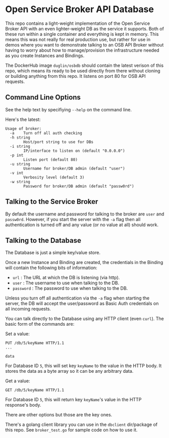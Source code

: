 # Open Service Broker API Database

This repo contains a light-weight implementation of the Open Service
Broker API with an even lighter-weight DB as the service it supports.
Both of these run within a single container and everything is kept in memory.
This means this was not really for real production use, but rather for
use in demos where you want to demonstrate talking to an OSB API Broker
without having to worry about how to manage/provision the infrastructure
needed as you create Instances and Bindings.

The DockerHub image `duglin/osbdb` should contain the latest verison
of this repo, which means its ready to be used directly from there without
cloning or building anything from this repo. It listens on port 80 for
OSB API requests.

## Command Line Options

See the help text by specifiying `--help` on the command line.

Here's the latest:
```
Usage of broker:
  -a	Turn off all auth checking
  -h string
    	Host/port string to use for DBs 
  -i string
    	IP/interface to listen on (default "0.0.0.0")
  -p int
    	Listen port (default 80)
  -u string
    	Username for broker/DB admin (default "user")
  -v int
    	Verbosity level (default 3)
  -w string
    	Password for broker/DB admin (default "passw0rd")
```

## Talking to the Service Broker

By default the username and password for talking to the broker are
`user` and `passw0rd`. However, if you start the server with the `-a`
flag then all authentication is turned off and any value (or no value at all)
should work.

## Talking to the Database

The Database is just a simple key/value store.

Once a new Instance and Binding are created, the credentials in the
Binding will contain the following bits of information:
- `url` : The URL at which the DB is listening (via http).
- `user` : The username to use when talking to the DB.
- `password` : The password to use when talking to the DB.

Unless you turn off all authentication via the `-a` flag when starting the
server, the DB will accept the user/password as Basic Auth credentials
on all incoming requests.

You can talk directly to the Database using any HTTP client (even `curl`).
The basic form of the commands are:

Set a value:
```
PUT /db/5/keyName HTTP/1.1
...

data
```

For Database ID `5`, this will set key `keyName` to the value in the HTTP
body. It stores the data as a byte array so it can be any arbitrary data.

Get a value:
```
GET /db/5/keyName HTTP/1.1
```

For Database ID `5`, this will return key `keyName`'s value in the
HTTP response's body.

There are other options but those are the key ones.

There's a golang client library you can use in the `dbclient` dir/package
of this repo. See `broker_test.go` for sample code on how to use it.
